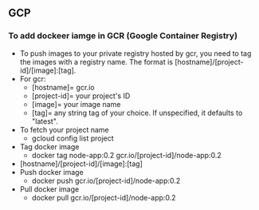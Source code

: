 ## GCP


### To add dockeer iamge in GCR (Google Container Registry)
- To push images to your private registry hosted by gcr, you need to tag the images with a registry name. The format is [hostname]/[project-id]/[image]:[tag].
- For gcr:
  - [hostname]= gcr.io
  - [project-id]= your project's ID
  - [image]= your image name
  - [tag]= any string tag of your choice. If unspecified, it defaults to "latest".
- To fetch your project name 
  - gcloud config list project
- Tag docker image
  - docker tag node-app:0.2 gcr.io/[project-id]/node-app:0.2
- [hostname]/[project-id]/[image]:[tag]
- Push docker image
  - docker push gcr.io/[project-id]/node-app:0.2
- Pull docker image
  - docker pull gcr.io/[project-id]/node-app:0.2

